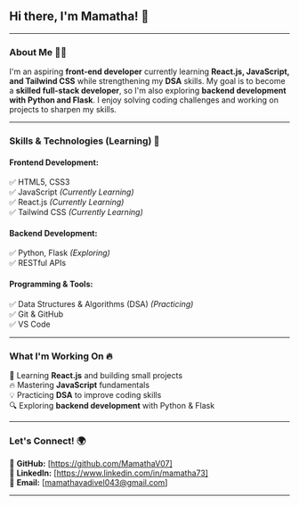 ## Hi there, I'm Mamatha! 👋
---

### **About Me 👨‍💻**  
I'm an aspiring **front-end developer** currently learning **React.js, JavaScript, and Tailwind CSS** while strengthening my **DSA** skills. My goal is to become a **skilled full-stack developer**, so I'm also exploring **backend development with Python and Flask**. I enjoy solving coding challenges and working on projects to sharpen my skills.

---

### **Skills & Technologies (Learning) 🚀**  
#### **Frontend Development:**  
✅ HTML5, CSS3  
✅ JavaScript *(Currently Learning)*  
✅ React.js *(Currently Learning)*  
✅ Tailwind CSS *(Currently Learning)*  

#### **Backend Development:**  
✅ Python, Flask *(Exploring)*  
✅ RESTful APIs  

#### **Programming & Tools:**  
✅ Data Structures & Algorithms (DSA) *(Practicing)*  
✅ Git & GitHub  
✅ VS Code  

---

### **What I'm Working On 🔥**  
🚀 Learning **React.js** and building small projects  
🔥 Mastering **JavaScript** fundamentals  
💡 Practicing **DSA** to improve coding skills  
🔍 Exploring **backend development** with Python & Flask

---

### **Let's Connect! 🌍**  
🔗 **GitHub:** [https://github.com/MamathaV07]  
💼 **LinkedIn:** [https://www.linkedin.com/in/mamatha73]  
📧 **Email:** [mamathavadivel043@gmail.com]  

---

